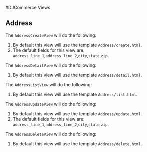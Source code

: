 #DJCommerce Views

## Address

The `AddressCreateView` will do the following:
1. By default this view will use the template `Address/create.html`.
2. The default fields for this view are: `address_line_1`,`address_line_2`,`city`,`state`,`zip`.

The `AddressDetailView` will do the following:
1. By default this view will use the template `Address/detail.html`. 

The `AddressListView` will do the following:
1. By default this view will use the template `Address/list.html`.

The `AddressUpdateView` will do the following:
1. By default this view will use the template `Address/update.html`.
2. The default fields for this view are: `address_line_1`,`address_line_2`,`city`,`state`,`zip`.

The `AddressDeleteView` will do the following:
1. By default this view will use the template `Address/delete.html`.
